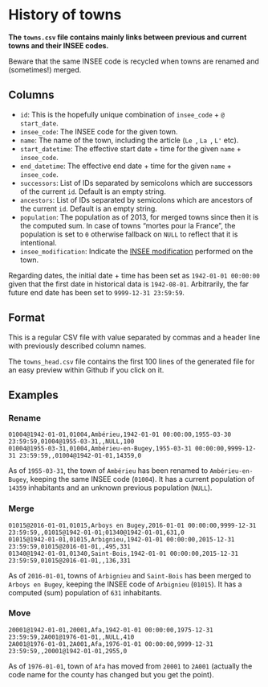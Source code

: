 # History of towns

**The `towns.csv` file contains mainly links between previous and current towns and their INSEE codes.**

Beware that the same INSEE code is recycled when towns are renamed and (sometimes!) merged.


## Columns

* `id`: This is the hopefully unique combination of `insee_code` + `@` `start_date`.
* `insee_code`: The INSEE code for the given town.
* `name`: The name of the town, including the article (`Le `, `La `, `L'` etc).
* `start_datetime`: The effective start date + time for the given `name` + `insee_code`.
* `end_datetime`: The effective end date + time for the given `name` + `insee_code`.
* `successors`: List of IDs separated by semicolons which are successors of the current `id`. Default is an empty string.
* `ancestors`: List of IDs separated by semicolons which are ancestors of the current `id`. Default is an empty string.
* `population`: The population as of 2013, for merged towns since then it is the computed sum. In case of towns “mortes pour la France”, the population is set to `0` otherwise fallback on `NULL` to reflect that it is intentional.
* `insee_modification`: Indicate the [INSEE modification](http://www.insee.fr/fr/methodes/nomenclatures/cog/documentation.asp?page=telechargement/2016/doc/doc_variables.htm#mod) performed on the town.

Regarding dates, the initial date + time has been set as `1942-01-01 00:00:00` given that the first date in historical data is `1942-08-01`. Arbitrarily, the far future end date has been set to `9999-12-31 23:59:59`.


## Format

This is a regular CSV file with value separated by commas and a header line with previously described column names.

The `towns_head.csv` file contains the first 100 lines of the generated file for an easy preview within Github if you click on it.


## Examples

### Rename

```
01004@1942-01-01,01004,Ambérieu,1942-01-01 00:00:00,1955-03-30 23:59:59,01004@1955-03-31,,NULL,100
01004@1955-03-31,01004,Ambérieu-en-Bugey,1955-03-31 00:00:00,9999-12-31 23:59:59,,01004@1942-01-01,14359,0
```

As of `1955-03-31`, the town of `Ambérieu` has been renamed to `Ambérieu-en-Bugey`, keeping the same INSEE code (`01004`). It has a current population of `14359` inhabitants and an unknown previous population (`NULL`).


### Merge

```
01015@2016-01-01,01015,Arboys en Bugey,2016-01-01 00:00:00,9999-12-31 23:59:59,,01015@1942-01-01;01340@1942-01-01,631,0
01015@1942-01-01,01015,Arbignieu,1942-01-01 00:00:00,2015-12-31 23:59:59,01015@2016-01-01,,495,331
01340@1942-01-01,01340,Saint-Bois,1942-01-01 00:00:00,2015-12-31 23:59:59,01015@2016-01-01,,136,331
```

As of `2016-01-01`, towns of `Arbignieu` and `Saint-Bois` has been merged to `Arboys en Bugey`, keeping the INSEE code of `Arbignieu` (`01015`). It has a computed (sum) population of `631` inhabitants.


### Move

```
20001@1942-01-01,20001,Afa,1942-01-01 00:00:00,1975-12-31 23:59:59,2A001@1976-01-01,,NULL,410
2A001@1976-01-01,2A001,Afa,1976-01-01 00:00:00,9999-12-31 23:59:59,,20001@1942-01-01,2955,0
```

As of `1976-01-01`, town of `Afa` has moved from `20001` to `2A001` (actually the code name for the county has changed but you get the point).
